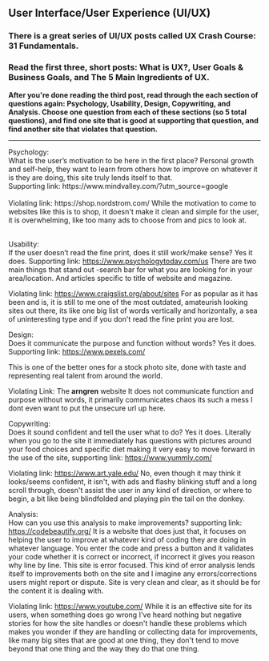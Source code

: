 ## User Interface/User Experience (UI/UX)
### There is a great series of UI/UX posts called **UX Crash Course: 31 Fundamentals**.
### Read the first three, short posts: What is UX?, User Goals & Business Goals, and The 5 Main Ingredients of UX.<br />
__After you're done reading the third post, read through the each section of questions again: Psychology, Usability, Design, Copywriting, and Analysis. Choose one question from each of   these sections (so 5 total questions), and find one site that is good at supporting that question, and find another site that violates that question.__<br />
<hr />
Psychology:<br />
What is the user’s motivation to be here in the first place?
Personal growth and self-help, they want to learn from others how to improve on whatever it is they are doing, this site truly lends itself to that.<br />
Supporting link: https://www.mindvalley.com/?utm_source=google
<br/>


<br />
Violating link: https://shop.nordstrom.com/
While the motivation to come to websites like this is to shop, it doesn't make it clean and simple for the user, it is overwhelming, like too many ads to choose from and pics to look at.

<br />Usability:<br />
If the user doesn’t read the fine print, does it still work/make sense?  Yes it does. Supporting link: https://www.psychologytoday.com/us There are two main things that stand out -search bar for what you are looking for in your area/location. And articles specific to title of website and magazine.<br />


Violating link: https://www.craigslist.org/about/sites For as popular as it has been and is, it is still to me one of the most outdated, amateurish looking sites out there, its like one big list of words vertically and horizontally, a sea of uninteresting type and if you don't read the fine print you are lost.


Design:<br />
Does it communicate the purpose and function without words? Yes it does.
Supporting link: https://www.pexels.com/

 This is one of the better ones for a stock photo site, done with taste and representing real talent from around the world.

Violating Link:
The __arngren__ website
It does not communicate function and purpose without words, it primarily communicates chaos its such a mess I dont even want to put the unsecure url up here.

Copywriting:<br />
Does it sound confident and tell the user what to do?
Yes it does. Literally when you go to the site it immediately has questions with pictures around your food choices and specific diet making it very easy to move forward in the use of the site, supporting link: https://www.yummly.com/

Violating link: https://www.art.yale.edu/
 No, even though it may think it looks/seems confident, it isn't, with ads and flashy blinking stuff and a long scroll through, doesn't assist the user in any kind of direction, or where to begin, a bit like being blindfolded and playing pin the tail on the donkey.

Analysis:<br />
How can you use this analysis to make improvements?
supporting link: https://codebeautify.org/ It is a website that does just that, it focuses on helping the user to improve at whatever kind of coding they are doing in whatever language. You enter the code and press a button and it validates your code whether it is correct or incorrect, if incorrect it gives you reason why line by line. This site is error focused. This kind of error analysis lends itself to improvements both on the site and I imagine any errors/corrections users might report or dispute. Site is very clean and clear, as it should be for the content it is dealing with.

Violating link:
https://www.youtube.com/
While it is an effective site for its users, when something does go wrong I've heard nothing but negative stories for how the site handles or doesn't handle these problems which makes you wonder if they are handling or collecting data for improvements, like many big sites that are good at one thing, they don't tend to move beyond that one thing and the way they do that one thing.  
